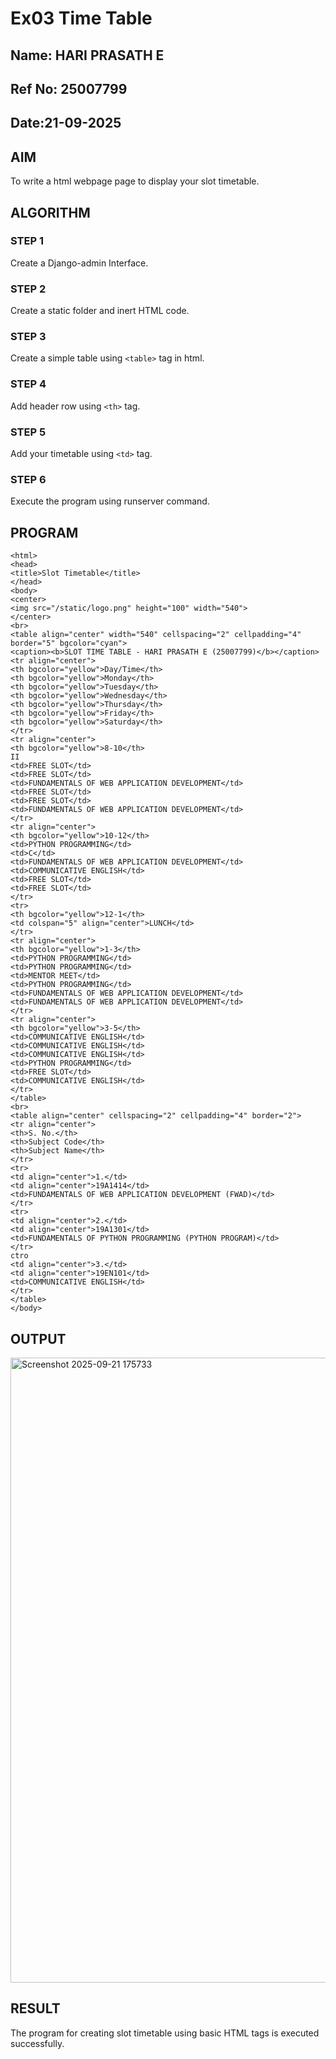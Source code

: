 # Ex03 Time Table
## Name: HARI PRASATH E
## Ref No: 25007799

## Date:21-09-2025

## AIM
To write a html webpage page to display your slot timetable.

## ALGORITHM
### STEP 1
Create a Django-admin Interface.

### STEP 2
Create a static folder and inert HTML code.

### STEP 3
Create a simple table using ```<table>``` tag in html.

### STEP 4
Add header row using ```<th>``` tag.

### STEP 5
Add your timetable using ```<td>``` tag.

### STEP 6
Execute the program using runserver command.

## PROGRAM
```
<html>
<head>
<title>Slot Timetable</title>
</head>
<body>
<center>
<img src="/static/logo.png" height="100" width="540">
</center>
<br>
<table align="center" width="540" cellspacing="2" cellpadding="4" border="5" bgcolor="cyan">
<caption><b>SLOT TIME TABLE - HARI PRASATH E (25007799)</b></caption>
<tr align="center">
<th bgcolor="yellow">Day/Time</th>
<th bgcolor="yellow">Monday</th>
<th bgcolor="yellow">Tuesday</th>
<th bgcolor="yellow">Wednesday</th>
<th bgcolor="yellow">Thursday</th>
<th bgcolor="yellow">Friday</th>
<th bgcolor="yellow">Saturday</th>
</tr>
<tr align="center">
<th bgcolor="yellow">8-10</th>
II
<td>FREE SLOT</td>
<td>FREE SLOT</td>
<td>FUNDAMENTALS OF WEB APPLICATION DEVELOPMENT</td>
<td>FREE SLOT</td>
<td>FREE SLOT</td>
<td>FUNDAMENTALS OF WEB APPLICATION DEVELOPMENT</td>
</tr>
<tr align="center">
<th bgcolor="yellow">10-12</th>
<td>PYTHON PROGRAMMING</td>
<td>C</td>
<td>FUNDAMENTALS OF WEB APPLICATION DEVELOPMENT</td>
<td>COMMUNICATIVE ENGLISH</td>
<td>FREE SLOT</td>
<td>FREE SLOT</td>
</tr>
<tr>
<th bgcolor="yellow">12-1</th>
<td colspan="5" align="center">LUNCH</td>
</tr>
<tr align="center">
<th bgcolor="yellow">1-3</th>
<td>PYTHON PROGRAMMING</td>
<td>PYTHON PROGRAMMING</td>
<td>MENTOR MEET</td>
<td>PYTHON PROGRAMMING</td>
<td>FUNDAMENTALS OF WEB APPLICATION DEVELOPMENT</td>
<td>FUNDAMENTALS OF WEB APPLICATION DEVELOPMENT</td>
</tr>
<tr align="center">
<th bgcolor="yellow">3-5</th>
<td>COMMUNICATIVE ENGLISH</td>
<td>COMMUNICATIVE ENGLISH</td>
<td>COMMUNICATIVE ENGLISH</td>
<td>PYTHON PROGRAMMING</td>
<td>FREE SLOT</td>
<td>COMMUNICATIVE ENGLISH</td>
</tr>
</table>
<br>
<table align="center" cellspacing="2" cellpadding="4" border="2">
<tr align="center">
<th>S. No.</th>
<th>Subject Code</th>
<th>Subject Name</th>
</tr>
<tr>
<td align="center">1.</td>
<td align="center">19A1414</td>
<td>FUNDAMENTALS OF WEB APPLICATION DEVELOPMENT (FWAD)</td>
</tr>
<tr>
<td align="center">2.</td>
<td align="center">19A1301</td>
<td>FUNDAMENTALS OF PYTHON PROGRAMMING (PYTHON PROGRAM)</td>
</tr>
ctro
<td align="center">3.</td>
<td align="center">19EN101</td>
<td>COMMUNICATIVE ENGLISH</td>
</tr>
</table>
</body>

```

## OUTPUT
<img width="1863" height="1000" alt="Screenshot 2025-09-21 175733" src="https://github.com/user-attachments/assets/73c96863-b275-448c-aedd-fbee4116c5ea" />


## RESULT
The program for creating slot timetable using basic HTML tags is executed successfully.
